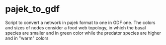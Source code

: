 # pajek_to_gdf
Script to convert a network in pajek format to one in GDF one. The colors and sizes of nodes consider a food web topology, in which the basal species are smaller and in green color while the predator species are higher and in "warm" colors

